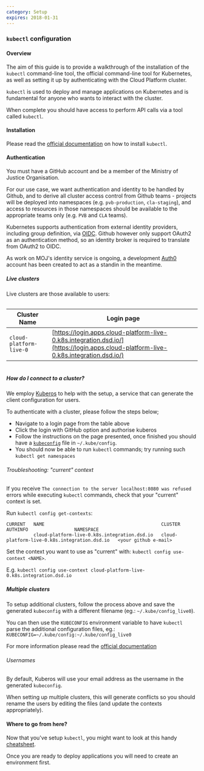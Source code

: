 ```yaml
---
category: Setup
expires: 2018-01-31
---
```

### `kubectl` configuration

#### Overview

The aim of this guide is to provide a walkthrough of the installation of the `kubectl` command-line tool, the official command-line tool for Kubernetes, as well as setting it up by authenticating with the Cloud Platform cluster.

`kubectl` is used to deploy and manage applications on Kubernetes and is fundamental for anyone who wants to interact with the cluster.

When complete you should have access to perform API calls via a tool called `kubectl`.

#### Installation

Please read the [official documentation](https://kubernetes.io/docs/tasks/tools/install-kubectl/) on how to install `kubectl`.

#### Authentication

You must have a GitHub account and be a member of the Ministry of Justice Organisation.

For our use case, we want authentication and identity to be handled by Github, and to derive all cluster access control from Github teams - projects will be deployed into namespaces (e.g. `pvb-production`, `cla-staging`), and access to resources in those namespaces should be available to the appropriate teams only (e.g. `PVB` and `CLA` teams).

Kubernetes supports authentication from external identity providers, including group definition, via [OIDC](https://kubernetes.io/docs/admin/authentication/##openid-connect-tokens). Github however only support OAuth2 as an authentication method, so an identity broker is required to translate from OAuth2 to OIDC.

As work on MOJ's identity service is ongoing, a development [Auth0](https://www.auth0.com) account has been created to act as a standin in the meantime.

##### Live clusters

Live clusters are those available to users:

<div style="height:1px;font-size:1px;">&nbsp;</div>

| Cluster Name | Login page |
| ------------ | ---------- |
| `cloud-platform-live-0` | [https://login.apps.cloud-platform-live-0.k8s.integration.dsd.io/](https://login.apps.cloud-platform-live-0.k8s.integration.dsd.io/) |

<div style="height:1px;font-size:1px;">&nbsp;</div>

##### How do I connect to a cluster?

We employ [Kuberos](https://github.com/negz/kuberos) to help with the setup, a service that can generate the client configuration for users.

To authenticate with a cluster, please follow the steps below;

 - Navigate to a login page from the table above
 - Click the login with GitHub option and authorise kuberos
 - Follow the instructions on the page presented, once finished you should have a [`kubeconfig`](https://kubernetes.io/docs/tasks/access-application-cluster/configure-access-multiple-clusters/) file in `~/.kube/config`.
 - You should now be able to run `kubectl` commands; try running such `kubectl get namespaces`

###### Troubleshooting: "current" context

If you receive `The connection to the server localhost:8080 was refused` errors while executing `kubectl` commands,
check that your "current" context is set.

Run `kubectl config get-contexts`:
```
CURRENT   NAME                                           CLUSTER                                        AUTHINFO                 NAMESPACE
          cloud-platform-live-0.k8s.integration.dsd.io   cloud-platform-live-0.k8s.integration.dsd.io   <your github e-mail>
```

Set the context you want to use as "current" with: `kubectl config use-context <NAME>`.

E.g. `kubectl config use-context cloud-platform-live-0.k8s.integration.dsd.io`

##### Multiple clusters
To setup additional clusters, follow the process above and save the generated `kubeconfig` with a different filename (eg.: `~/.kube/config_live0`).

You can then use the `KUBECONFIG` environment variable to have `kubectl` parse the additional configuration files, eg.: `KUBECONFIG=~/.kube/config:~/.kube/config_live0`

For more information please read the [official documentation](https://kubernetes.io/docs/tasks/access-application-cluster/configure-access-multiple-clusters/)

###### Usernames
By default, Kuberos will use your email address as the username in the generated `kubeconfig`.

When setting up multiple clusters, this will generate conflicts so you should rename the users by editing the files (and update the contexts appropriately).

#### Where to go from here?

Now that you've setup `kubectl`, you might want to look at this handy [cheatsheet](https://kubernetes.io/docs/reference/kubectl/cheatsheet/).

Once you are ready to deploy applications you will need to create an environment first.
